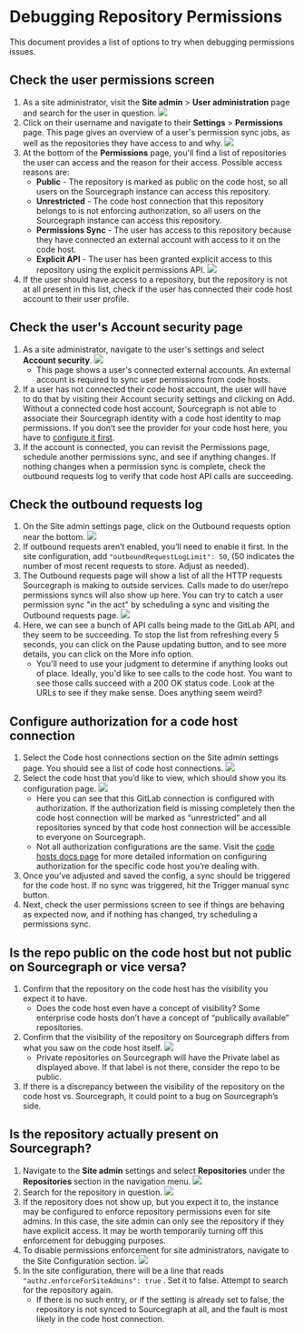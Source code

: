 # Debugging Repository Permissions

This document provides a list of options to try when debugging permissions issues.

## Check the user permissions screen

1. As a site administrator, visit the **Site admin** > **User administration** page and search for the user in question.
![](https://storage.googleapis.com/sourcegraph-assets/Docs/how-to/debug-permissions/user_search.png)
2. Click on their username and navigate to their **Settings** > **Permissions** page.
   This page gives an overview of a user's permission sync jobs, as well as the repositories they have access to and why.
![](https://storage.googleapis.com/sourcegraph-assets/Docs/how-to/debug-permissions/permissions_page.png)
3. At the bottom of the **Permissions** page, you'll find a list of repositories the user can access and the reason for their access. Possible access reasons are:
    - **Public** - The repository is marked as public on the code host, so all users on the Sourcegraph instance can access this repository.
    - **Unrestricted** - The code host connection that this repository belongs to is not enforcing authorization, so all users on the Sourcegraph instance can access this repository.
    - **Permissions Sync** - The user has access to this repository because they have connected an external account with access to it on the code host.
    - **Explicit API** - The user has been granted explicit access to this repository using the explicit permissions API.
![](https://storage.googleapis.com/sourcegraph-assets/Docs/how-to/debug-permissions/accessible_repos.png)
4. If the user should have access to a repository, but the repository is not at all present in this list, check if the user has connected their code host account to their user profile.

## Check the user's Account security page

1. As a site administrator, navigate to the user's settings and select **Account security**.
![](https://storage.googleapis.com/sourcegraph-assets/Docs/how-to/debug-permissions/account_security_page.png)
    - This page shows a user's connected external accounts. An external account is required to sync user permissions from code hosts.
2. If a user has not connected their code host account, the user will have to do that by visiting their Account security settings and clicking on Add. Without a connected code host account, Sourcegraph is not able to associate their Sourcegraph identity with a code host identity to map permissions. If you don’t see the provider for your code host here, you have to [configure it first](/admin/auth).
3. If the account is connected, you can revisit the Permissions page, schedule another permissions sync, and see if anything changes. If nothing changes when a permission sync is complete, check the outbound requests log to verify that code host API calls are succeeding.

## Check the outbound requests log

1. On the Site admin settings page, click on the Outbound requests option near the bottom.
![](https://storage.googleapis.com/sourcegraph-assets/Docs/how-to/debug-permissions/outbound_requests_option.png)
2. If outbound requests aren’t enabled, you’ll need to enable it first. In the site configuration, add `"outboundRequestLogLimit": 50`, (50 indicates the number of most recent requests to store. Adjust as needed).
3. The Outbound requests page will show a list of all the HTTP requests Sourcegraph is making to outside services. Calls made to do user/repo permissions syncs will also show up here. You can try to catch a user permission sync "in the act" by scheduling a sync and visiting the Outbound requests page.
![](https://storage.googleapis.com/sourcegraph-assets/Docs/how-to/debug-permissions/outbound_requests.png)
4. Here, we can see a bunch of API calls being made to the GitLab API, and they seem to be succeeding. To stop the list from refreshing every 5 seconds, you can click on the Pause updating button, and to see more details, you can click on the More info option.
    - You'll need to use your judgment to determine if anything looks out of place. Ideally, you'd like to see calls to the code host. You want to see those calls succeed with a 200 OK status code. Look at the URLs to see if they make sense. Does anything seem weird?

## Configure authorization for a code host connection

1. Select the Code host connections section on the Site admin settings page. You should see a list of code host connections.
![](https://storage.googleapis.com/sourcegraph-assets/Docs/how-to/debug-permissions/code_host_connections.png)
2. Select the code host that you’d like to view, which should show you its configuration page.
![](https://storage.googleapis.com/sourcegraph-assets/Docs/how-to/debug-permissions/gitlab_connection.png)
    - Here you can see that this GitLab connection is configured with authorization. If the authorization field is missing completely then the code host connection will be marked as “unrestricted” and all repositories synced by that code host connection will be accessible to everyone on Sourcegraph.
    - Not all authorization configurations are the same. Visit the [code hosts docs page](/admin/external_service#configure-a-code-host-connection) for more detailed information on configuring authorization for the specific code host you’re dealing with.
3. Once you’ve adjusted and saved the config, a sync should be triggered for the code host. If no sync was triggered, hit the Trigger manual sync button.
4. Next, check the user permissions screen to see if things are behaving as expected now, and if nothing has changed, try scheduling a permissions sync.

## Is the repo public on the code host but not public on Sourcegraph or vice versa?

1. Confirm that the repository on the code host has the visibility you expect it to have.
    - Does the code host even have a concept of visibility? Some enterprise code hosts don’t have a concept of “publically available” repositories.
2. Confirm that the visibility of the repository on Sourcegraph differs from what you saw on the code host itself.
![](https://storage.googleapis.com/sourcegraph-assets/Docs/how-to/debug-permissions/repo_search.png)
    - Private repositories on Sourcegraph will have the Private label as displayed above. If that label is not there, consider the repo to be public.
3. If there is a discrepancy between the visibility of the repository on the code host vs. Sourcegraph, it could point to a bug on Sourcegraph’s side.

## Is the repository actually present on Sourcegraph?

1. Navigate to the **Site admin** settings and select **Repositories** under the **Repositories** section in the navigation menu.
![](https://storage.googleapis.com/sourcegraph-assets/Docs/how-to/debug-permissions/repositories_option.png)
2. Search for the repository in question.
![](https://storage.googleapis.com/sourcegraph-assets/Docs/how-to/debug-permissions/repo_search.png)
3. If the repository does not show up, but you expect it to, the instance may be configured to enforce repository permissions even for site admins. In this case, the site admin can only see the repository if they have explicit access. It may be worth temporarily turning off this enforcement for debugging purposes.
4. To disable permissions enforcement for site administrators, navigate to the Site Configuration section.
![](https://storage.googleapis.com/sourcegraph-assets/Docs/how-to/debug-permissions/site_config_option.png)
5. In the site configuration, there will be a line that reads `"authz.enforceForSiteAdmins": true` . Set it to false. Attempt to search for the repository again.
    - If there is no such entry, or if the setting is already set to false, the repository is not synced to Sourcegraph at all, and the fault is most likely in the code host connection.
